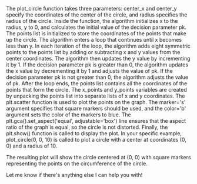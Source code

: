 

The plot_circle function takes three parameters: center_x and center_y specify the coordinates of the center of the circle, and radius specifies the radius of the circle.
Inside the function, the algorithm initializes x to the radius, y to 0, and calculates the initial value of the decision parameter pk.
The points list is initialized to store the coordinates of the points that make up the circle.
The algorithm enters a loop that continues until x becomes less than y.
In each iteration of the loop, the algorithm adds eight symmetric points to the points list by adding or subtracting x and y values from the center coordinates.
The algorithm then updates the y value by incrementing it by 1.
If the decision parameter pk is greater than 0, the algorithm updates the x value by decrementing it by 1 and adjusts the value of pk.
If the decision parameter pk is not greater than 0, the algorithm adjusts the value of pk.
After the loop ends, the points list contains all the coordinates of the points that form the circle.
The x_points and y_points variables are created by unpacking the points list into separate lists of x and y coordinates.
The plt.scatter function is used to plot the points on the graph. The marker='s' argument specifies that square markers should be used, and the color='b' argument sets the color of the markers to blue.
The plt.gca().set_aspect('equal', adjustable='box') line ensures that the aspect ratio of the graph is equal, so the circle is not distorted.
Finally, the plt.show() function is called to display the plot.
In your specific example, plot_circle(0, 0, 10) is called to plot a circle with a center at coordinates (0, 0) and a radius of 10.

The resulting plot will show the circle centered at (0, 0) with square markers representing the points on the circumference of the circle.

Let me know if there's anything else I can help you with!
